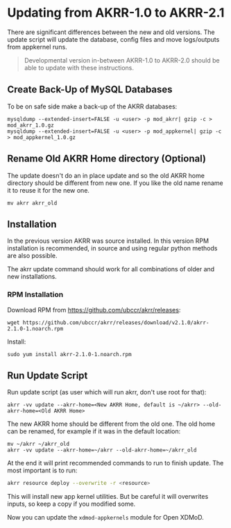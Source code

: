 # Updating from AKRR-1.0 to AKRR-2.1

There are significant differences between the new and old versions.
The update script will update the database, config files and move logs/outputs from appkernel runs. 

> Developmental version in-between AKRR-1.0 to AKRR-2.0 should be able to update with these instructions. 


## Create Back-Up of MySQL Databases

To be on safe side make a back-up of the AKRR databases:

```shell script
mysqldump --extended-insert=FALSE -u <user> -p mod_akrr| gzip -c > mod_akrr_1.0.gz
mysqldump --extended-insert=FALSE -u <user> -p mod_appkernel| gzip -c > mod_appkernel_1.0.gz
```

## Rename Old AKRR Home directory (Optional)

The update doesn't do an in place update and so the old AKRR home directory should be different from new one. 
If you like the old name rename it to reuse it for the new one.

```shell script
mv akrr akrr_old
```

## Installation

In the previous version AKRR was source installed. In this version RPM installation is recommended, 
in source and using regular python methods are also possible.
 
The akrr update command should work for all combinations of older and new installations. 

### RPM Installation
Download RPM from https://github.com/ubccr/akrr/releases:

```shell script
wget https://github.com/ubccr/akrr/releases/download/v2.1.0/akrr-2.1.0-1.noarch.rpm
```

Install:
 
```shell script
sudo yum install akrr-2.1.0-1.noarch.rpm
```

## Run Update Script

Run update script (as user which will run akrr, don't use root for that):

```shell script
akrr -vv update --akrr-home=<New AKRR Home, default is ~/akrr> --old-akrr-home=<Old AKRR Home>
```

The new AKRR home should be different from the old one. The old home can be renamed, for example if it was in the default location:

```shell script
mv ~/akrr ~/akrr_old
akrr -vv update --akrr-home=~/akrr --old-akrr-home=~/akrr_old
```

At the end it will print recommended commands to run to finish update. The most important is to run:

```bash
akrr resource deploy --overwrite -r <resource>
```

This will install new app kernel utilities. But be careful it will overwrites inputs, so keep a copy if you modified some.
 
Now you can update the `xdmod-appkernels` module for Open XDMoD.
